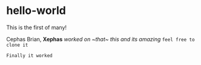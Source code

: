 # hello-world
This is the first of many!

Cephas Brian, **Xephas** *worked on ~that~ this and its amazing*
```feel free to clone it```

```dart
Finally it worked
